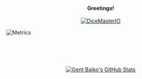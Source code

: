 <div align="center"><b>Greetings!</b></div>
<br>
<div align="center">
  <a href="https://github.com/DiceMasterIO">
    <img src="https://avatars.githubusercontent.com/u/131033846?s=400&u=62c8b7199fb967f64c05d224f2f8d77990aa08d5&v=4" alt="DiceMasterIO">
  </a>
</div>

![Metrics](https://metrics.lecoq.io/GentBajko?template=classic&base=header%2C%20activity%2C%20community%2C%20repositories%2C%20metadata&base.indepth=false&base.hireable=false&base.skip=false&config.timezone=Europe%2FTirane)

<div align="center">
  <br>
  <br>
  <br>
  <br>
  <a href="https://github-readme-stats-kappa-ruddy-74.vercel.app/api?username=GentBajko&show_icons=true&theme=tokyonight&bg_color=00000000&border_color=00000000&show_private=true">
    <img src="https://github-readme-stats-kappa-ruddy-74.vercel.app/api?username=GentBajko&show_icons=true&theme=tokyonight&bg_color=00000000&border_color=00000000&show_private=true&card_width=1000px" alt="Gent Bajko's GitHub Stats" />
  </a>
</div>

